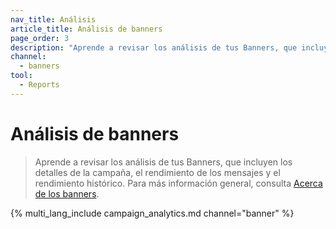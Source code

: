 ```yaml
---
nav_title: Análisis
article_title: Análisis de banners
page_order: 3
description: "Aprende a revisar los análisis de tus Banners, que incluyen los detalles de la campaña, el rendimiento de los mensajes y el rendimiento histórico."
channel:
  - banners
tool:
  - Reports
---
```


# Análisis de banners

> Aprende a revisar los análisis de tus Banners, que incluyen los detalles de la campaña, el rendimiento de los mensajes y el rendimiento histórico. Para más información general, consulta [Acerca de los banners]({{site.baseurl}}/user_guide/message_building_by_channel/banners).

{% multi_lang_include campaign_analytics.md channel="banner" %}